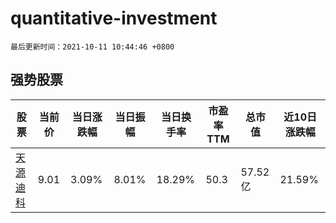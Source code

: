 # quantitative-investment

`最后更新时间：2021-10-11 10:44:46 +0800`

## 强势股票

|股票|当前价|当日涨跌幅|当日振幅|当日换手率|市盈率TTM|总市值|近10日涨跌幅|
|----|----|----|----|----|----|----|----|
|[天源迪科](https://xueqiu.com/S/SZ300047)|9.01|3.09%|8.01%|18.29%|50.3|57.52亿|21.59%|
